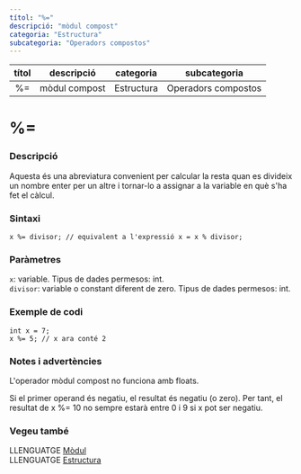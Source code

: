 ```yaml
---
títol: "%="
descripció: "mòdul compost"
categoria: "Estructura"
subcategoria: "Operadors compostos"
---
```


| títol | descripció   | categoria  | subcategoria        |
| :---: | :----------: | :--------: | :-----------------: |
| %=    | mòdul compost | Estructura | Operadors compostos |

# %=

### Descripció

Aquesta és una abreviatura convenient per calcular la resta quan es divideix un nombre enter per un altre i tornar-lo a assignar a la variable en què s'ha fet el càlcul.

### Sintaxi

`x %= divisor; // equivalent a l'expressió x = x % divisor;`

### Paràmetres

`x`: variable. Tipus de dades permesos: int.  
`divisor`: variable o constant diferent de zero. Tipus de dades permesos: int.

### Exemple de codi

```
int x = 7;
x %= 5; // x ara conté 2
```

### Notes i advertències

L'operador mòdul compost no funciona amb floats.

Si el primer operand és negatiu, el resultat és negatiu (o zero). Per tant, el resultat de x %= 10 no sempre estarà entre 0 i 9 si x pot ser negatiu.

### Vegeu també

LLENGUATGE [Mòdul](../Operador-aritmetics/modul.md)  
LLENGUATGE [Estructura](../../Estructura.md)  
